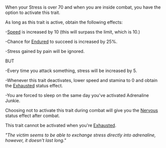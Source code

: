 When your Stress is over 70 and when you are inside combat, you have the option to activate this trait. 

As long as this trait is active, obtain the following effects:

-[Speed](https://github.com/TheNarrator-II/II-Database/blob/main/Profile/Aptitudes/Physical/Speed.md) is increased by 10 (this will surpass the limit, which is 10.)

-Chance for [Endured](https://github.com/TheNarrator-II/II-Database/blob/main/Theories/Status%20Effects/Endure.md) to succeed is increased by 25%.

-Stress gained by pain will be ignored.

BUT

-Every time you attack something, stress will be increased by 5.

-Whenever this trait deactivates, lower speed and stamina to 0 and obtain the [Exhausted](https://github.com/TheNarrator-II/II-Database/blob/main/Theories/Status%20Effects/Exhausted.md) status effect.

-You are forced to sleep on the same day you've activated Adrenaline Junkie.

Choosing not to activate this trait during combat will give you the [Nervous](https://github.com/TheNarrator-II/II-Database/blob/main/Theories/Status%20Effects/Nervous.md) status effect after combat.

This trait cannot be activated when you're [Exhausted](https://github.com/TheNarrator-II/II-Database/blob/main/Theories/Status%20Effects/Exhausted.md).

*"The victim seems to be able to exchange stress directly into adrenaline, however, it doesn't last long."*

